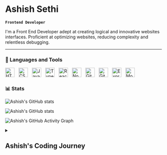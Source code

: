 #  Ashish Sethi

**`Frontend Developer`**

I'm a Front End Developer adept at creating logical and innovative websites interfaces. Proficient at optimizing websites, reducing complexity and relentless debugging.

---

### 🧰 Languages and Tools

<img align="left" alt="HTML" width="30px" style="padding-right:10px;" src="https://cdn.jsdelivr.net/gh/devicons/devicon/icons/html5/html5-plain.svg" />
<img align="left" alt="CSS" width="30px" style="padding-right:10px;" src="https://cdn.jsdelivr.net/gh/devicons/devicon/icons/css3/css3-plain.svg" />
<img align="left" alt="JavaScript" width="30px" style="padding-right:10px;" src="https://cdn.jsdelivr.net/gh/devicons/devicon/icons/javascript/javascript-plain.svg" />
<img align="left" alt="TypeScript" width="30px" style="padding-right:10px;" src="https://cdn.jsdelivr.net/gh/devicons/devicon/icons/typescript/typescript-original.svg"/>          
<img align="left" alt="React" width="30px" style="padding-right:10px;" src="https://cdn.jsdelivr.net/gh/devicons/devicon/icons/react/react-original.svg" />
<img align="left" alt="NodeJS" width="30px" style="padding-right:10px;" src="https://cdn.jsdelivr.net/gh/devicons/devicon/icons/nodejs/nodejs-original.svg" />
<img align="left" alt="Git" width="30px" style="padding-right:10px;" src="https://cdn.jsdelivr.net/gh/devicons/devicon/icons/git/git-original.svg" />
<img align="left" alt="GitHub" width="30px" style="padding-right:10px;background-color:white" src="https://cdn.jsdelivr.net/gh/devicons/devicon/icons/github/github-original.svg"/>
<img align="left" alt="ExpressJS" width="30px" style="padding-right:10px;" src="https://cdn.jsdelivr.net/gh/devicons/devicon/icons/express/express-original.svg" />
<img align="left" alt="MongoDB" width="30px" style="padding-right:10px;" src="https://cdn.jsdelivr.net/gh/devicons/devicon/icons/mongodb/mongodb-original-wordmark.svg" />       
<br />

#

### 📊 Stats

![Ashish's GitHub stats](https://github-readme-stats.vercel.app/api?username=dev-ashishsethi&count_private=true&theme=gruvbox)

![Ashish's GitHub stats](https://github-readme-stats.vercel.app/api/top-langs/?username=dev-ashishsethi&layout=compact&theme=gruvbox)

![Ashish's GitHub Activity Graph](https://github-readme-activity-graph.cyclic.app/graph?username=dev-ashishsethi&theme=gruvbox)

<details>
 <summary><h2>Ashish's Coding Journey</h2></summary>
  From college days I am interested in software development so I started learning various languages and and various frameworks and learnt a SDLC works. This lead me to the path, that I'm on today, to become a full stack developer


